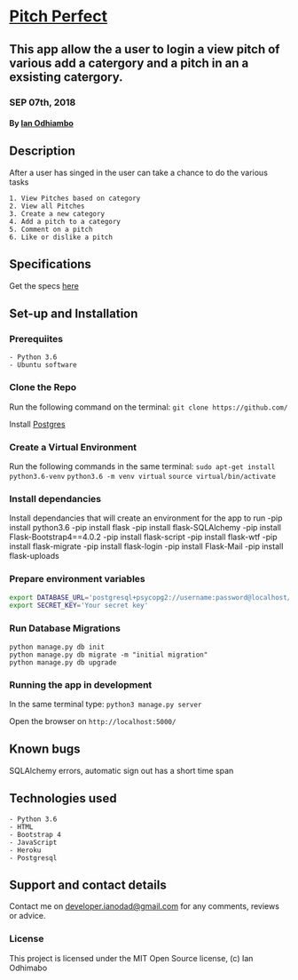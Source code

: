 # [Pitch Perfect](https://pitchperfectly.herokuapp.com/)
## This app allow the a user to login a view pitch of various add a catergory and a pitch in an a exsisting catergory. 
### SEP 07th, 2018
#### By **[Ian Odhiambo](https://github.com/ianodad)**

## Description
After a user has singed in the user can take a chance to do the various tasks

    1. View Pitches based on category
    2. View all Pitches
    3. Create a new category
    4. Add a pitch to a category
    5. Comment on a pitch 
    6. Like or dislike a pitch
    

## Specifications
Get the specs [here](https://github.com/Ianodad/Pitch-Perfect.git)

## Set-up and Installation

### Prerequiites
    - Python 3.6
    - Ubuntu software
	

### Clone the Repo
Run the following command on the terminal:
`git clone https://github.com/`

Install [Postgres](https://www.postgresql.org/download/)

### Create a Virtual Environment
Run the following commands in the same terminal:
`sudo apt-get install python3.6-venv`
`python3.6 -m venv virtual`
`source virtual/bin/activate`

### Install dependancies
Install dependancies that will create an environment for the app to run
 -pip install python3.6
 -pip install flask
 -pip install flask-SQLAlchemy
 -pip install Flask-Bootstrap4==4.0.2
 -pip install flask-script
 -pip install flask-wtf
 -pip install flask-migrate
 -pip install flask-login
 -pip install Flask-Mail
 -pip install flask-uploads

### Prepare environment variables
```bash
export DATABASE_URL='postgresql+psycopg2://username:password@localhost/pitch'
export SECRET_KEY='Your secret key'
```

### Run Database Migrations
```
python manage.py db init
python manage.py db migrate -m "initial migration"
python manage.py db upgrade
```

### Running the app in development
In the same terminal type:
`python3 manage.py server`

Open the browser on `http://localhost:5000/`

## Known bugs
SQLAlchemy errors, automatic sign out has a short time span

## Technologies used
    - Python 3.6
    - HTML
    - Bootstrap 4
    - JavaScript
    - Heroku
    - Postgresql

## Support and contact details
Contact me on developer.ianodad@gmail.com for any comments, reviews or advice.

### License
This project is licensed under the MIT Open Source license, (c) Ian Odhimabo
